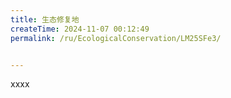 ```yaml
---
title: 生态修复地
createTime: 2024-11-07 00:12:49
permalink: /ru/EcologicalConservation/LM25SFe3/


---
```


xxxx